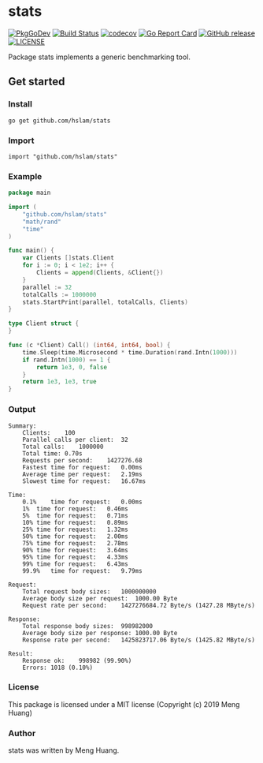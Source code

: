 # stats
[![PkgGoDev](https://pkg.go.dev/badge/github.com/hslam/stats)](https://pkg.go.dev/github.com/hslam/stats)
[![Build Status](https://api.travis-ci.com/hslam/stats.svg?branch=master)](https://travis-ci.com/hslam/stats)
[![codecov](https://codecov.io/gh/hslam/stats/branch/master/graph/badge.svg)](https://codecov.io/gh/hslam/stats)
[![Go Report Card](https://goreportcard.com/badge/github.com/hslam/stats?v=7e100)](https://goreportcard.com/report/github.com/hslam/stats)
[![GitHub release](https://img.shields.io/github/release/hslam/stats.svg)](https://github.com/hslam/stats/releases/latest)
[![LICENSE](https://img.shields.io/github/license/hslam/stats.svg?style=flat-square)](https://github.com/hslam/stats/blob/master/LICENSE)

Package stats implements a generic benchmarking tool.

## Get started

### Install
```
go get github.com/hslam/stats
```
### Import
```
import "github.com/hslam/stats"
```

### Example
```go
package main

import (
	"github.com/hslam/stats"
	"math/rand"
	"time"
)

func main() {
	var Clients []stats.Client
	for i := 0; i < 1e2; i++ {
		Clients = append(Clients, &Client{})
	}
	parallel := 32
	totalCalls := 1000000
	stats.StartPrint(parallel, totalCalls, Clients)
}

type Client struct {
}

func (c *Client) Call() (int64, int64, bool) {
	time.Sleep(time.Microsecond * time.Duration(rand.Intn(1000)))
	if rand.Intn(1000) == 1 {
		return 1e3, 0, false
	}
	return 1e3, 1e3, true
}
```

### Output
```
Summary:
	Clients:	100
	Parallel calls per client:	32
	Total calls:	1000000
	Total time:	0.70s
	Requests per second:	1427276.68
	Fastest time for request:	0.00ms
	Average time per request:	2.19ms
	Slowest time for request:	16.67ms

Time:
	0.1%	time for request:	0.00ms
	1%	time for request:	0.46ms
	5%	time for request:	0.71ms
	10%	time for request:	0.89ms
	25%	time for request:	1.32ms
	50%	time for request:	2.00ms
	75%	time for request:	2.78ms
	90%	time for request:	3.64ms
	95%	time for request:	4.33ms
	99%	time for request:	6.43ms
	99.9%	time for request:	9.79ms

Request:
	Total request body sizes:	1000000000
	Average body size per request:	1000.00 Byte
	Request rate per second:	1427276684.72 Byte/s (1427.28 MByte/s)

Response:
	Total response body sizes:	998982000
	Average body size per response:	1000.00 Byte
	Response rate per second:	1425823717.06 Byte/s (1425.82 MByte/s)

Result:
	Response ok:	998982 (99.90%)
	Errors:	1018 (0.10%)
```

### License
This package is licensed under a MIT license (Copyright (c) 2019 Meng Huang)


### Author
stats was written by Meng Huang.
